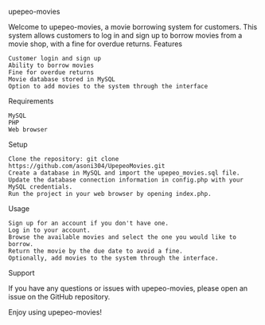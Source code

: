 upepeo-movies

Welcome to upepeo-movies, a movie borrowing system for customers. This system allows customers to log in and sign up to borrow movies from a movie shop, with a fine for overdue returns.
Features

    Customer login and sign up
    Ability to borrow movies
    Fine for overdue returns
    Movie database stored in MySQL
    Option to add movies to the system through the interface

Requirements

    MySQL
    PHP
    Web browser

Setup

    Clone the repository: git clone https://github.com/asoni304/UpepeoMovies.git
    Create a database in MySQL and import the upepeo_movies.sql file.
    Update the database connection information in config.php with your MySQL credentials.
    Run the project in your web browser by opening index.php.

Usage

    Sign up for an account if you don't have one.
    Log in to your account.
    Browse the available movies and select the one you would like to borrow.
    Return the movie by the due date to avoid a fine.
    Optionally, add movies to the system through the interface.

Support

If you have any questions or issues with upepeo-movies, please open an issue on the GitHub repository.

Enjoy using upepeo-movies!

